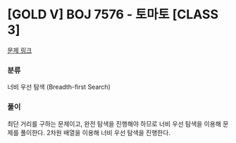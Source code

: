 # [GOLD V] BOJ 7576 - 토마토 [CLASS 3]

[문제 링크](https://boj.kr/7576)

### 분류

너비 우선 탐색 (Breadth-first Search)

### 풀이

최단 거리를 구하는 문제이고, 완전 탐색을 진행해야 하므로 너비 우선 탐색을 이용해 문제를 풀이한다. 2차원 배열을 이용해 너비 우선 탐색을 진행한다.